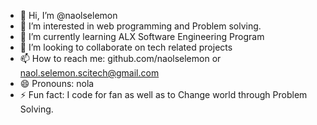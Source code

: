 - 👋 Hi, I’m @naolselemon
- 👀 I’m interested in web programming and Problem solving.
- 🌱 I’m currently learning ALX Software Engineering Program
- 💞️ I’m looking to collaborate on tech related projects
- 📫 How to reach me: github.com/naolselemon  or naol.selemon.scitech@gmail.com
- 😄 Pronouns: nola
- ⚡ Fun fact: I code for fan as well as to Change world through Problem Solving.

<!---
naolselemon/naolselemon is a ✨ special ✨ repository because its `README.md` (this file) appears on your GitHub profile.
You can click the Preview link to take a look at your changes.
--->
